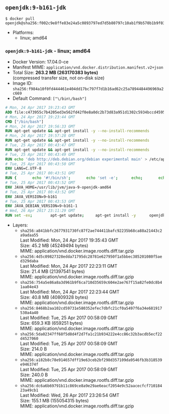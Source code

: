 ## `openjdk:9-b161-jdk`

```console
$ docker pull openjdk@sha256:f002c9e8ffe83e24a5c0893797ed7d5b80797c10ab1f9b570b1b9f03f388e243
```

-	Platforms:
	-	linux; amd64

### `openjdk:9-b161-jdk` - linux; amd64

-	Docker Version: 17.04.0-ce
-	Manifest MIME: `application/vnd.docker.distribution.manifest.v2+json`
-	Total Size: **263.2 MB (263170383 bytes)**  
	(compressed transfer size, not on-disk size)
-	Image ID: `sha256:f984a10f0fd444461e404dd17bc797f7d1b16ad62c25a7894484496969a2c669`
-	Default Command: `["\/bin\/bash"]`

```dockerfile
# Mon, 24 Apr 2017 19:23:43 GMT
ADD file:c473955c7b4205ed3e562fd42f0e8a0dc2b73d83a951d1302c5934bccd4595e1 in / 
# Mon, 24 Apr 2017 19:23:44 GMT
CMD ["/bin/bash"]
# Mon, 24 Apr 2017 19:56:33 GMT
RUN apt-get update && apt-get install -y --no-install-recommends 		ca-certificates 		curl 		wget 	&& rm -rf /var/lib/apt/lists/*
# Mon, 24 Apr 2017 19:57:28 GMT
RUN apt-get update && apt-get install -y --no-install-recommends 		bzr 		git 		mercurial 		openssh-client 		subversion 				procps 	&& rm -rf /var/lib/apt/lists/*
# Tue, 25 Apr 2017 00:43:47 GMT
RUN apt-get update && apt-get install -y --no-install-recommends 		bzip2 		unzip 		xz-utils 	&& rm -rf /var/lib/apt/lists/*
# Tue, 25 Apr 2017 00:43:49 GMT
RUN echo 'deb http://deb.debian.org/debian experimental main' > /etc/apt/sources.list.d/experimental.list
# Tue, 25 Apr 2017 00:43:50 GMT
ENV LANG=C.UTF-8
# Tue, 25 Apr 2017 00:43:51 GMT
RUN { 		echo '#!/bin/sh'; 		echo 'set -e'; 		echo; 		echo 'dirname "$(dirname "$(readlink -f "$(which javac || which java)")")"'; 	} > /usr/local/bin/docker-java-home 	&& chmod +x /usr/local/bin/docker-java-home
# Tue, 25 Apr 2017 00:43:52 GMT
ENV JAVA_HOME=/usr/lib/jvm/java-9-openjdk-amd64
# Tue, 25 Apr 2017 00:43:52 GMT
ENV JAVA_VERSION=9~b161
# Tue, 25 Apr 2017 00:43:53 GMT
ENV JAVA_DEBIAN_VERSION=9~b161-1
# Wed, 26 Apr 2017 23:11:29 GMT
RUN set -ex; 		apt-get update; 	apt-get install -y 		openjdk-9-jdk-headless="$JAVA_DEBIAN_VERSION" 	; 	rm -rf /var/lib/apt/lists/*; 		[ "$JAVA_HOME" = "$(docker-java-home)" ]; 		update-alternatives --get-selections | awk -v home="$JAVA_HOME" 'index($3, home) == 1 { $2 = "manual"; print | "update-alternatives --set-selections" }'; 	update-alternatives --query java | grep -q 'Status: manual'
```

-	Layers:
	-	`sha256:a841bbfc2677931730fc87f2ae744411bafc92235b68ca88a21443c2a9adaa55`  
		Last Modified: Mon, 24 Apr 2017 19:35:43 GMT  
		Size: 45.2 MB (45249494 bytes)  
		MIME: application/vnd.docker.image.rootfs.diff.tar.gzip
	-	`sha256:4d5c09827328edda71795dc28781e627950f1a5bbec385201080f5aed329daba`  
		Last Modified: Mon, 24 Apr 2017 22:23:11 GMT  
		Size: 21.4 MB (21397541 bytes)  
		MIME: application/vnd.docker.image.rootfs.diff.tar.gzip
	-	`sha256:754a5e86a8a3d961b9f6ca710d35659c604e2ae767f15a82fe0dc8b41aa04e43`  
		Last Modified: Mon, 24 Apr 2017 22:23:44 GMT  
		Size: 40.8 MB (40809328 bytes)  
		MIME: application/vnd.docker.image.rootfs.diff.tar.gzip
	-	`sha256:8468b2aa102cd59731e580352efec7dbfc21cf0a5497f6a34e681917530a4a40`  
		Last Modified: Tue, 25 Apr 2017 00:58:09 GMT  
		Size: 659.3 KB (659251 bytes)  
		MIME: application/vnd.docker.image.rootfs.diff.tar.gzip
	-	`sha256:5da02347ff68f5d8d4f2d7fa1c21b934222e4cc86c32b3acdb5ecf22d4527060`  
		Last Modified: Tue, 25 Apr 2017 00:58:09 GMT  
		Size: 214.0 B  
		MIME: application/vnd.docker.image.rootfs.diff.tar.gzip
	-	`sha256:a182b8c78e914657dff19e63ceb2bf298d357109da9546fb3b318539e946374f`  
		Last Modified: Tue, 25 Apr 2017 00:58:09 GMT  
		Size: 240.0 B  
		MIME: application/vnd.docker.image.rootfs.diff.tar.gzip
	-	`sha256:dc6a6b69791b11c869ce8a9e29ae6eacf2054e9c52aacecfcf71018423a49cb1`  
		Last Modified: Wed, 26 Apr 2017 23:26:54 GMT  
		Size: 155.1 MB (155054315 bytes)  
		MIME: application/vnd.docker.image.rootfs.diff.tar.gzip
